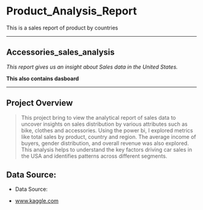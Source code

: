 # Product_Analysis_Report
This is a sales report of product by countries

---
##  Accessories_sales_analysis
_This report gives us an insight about Sales data in the United States._

__This also contains dasboard__

--- 
## Project Overview
> This project bring to view the analytical report of sales data to uncover insights on sales distribution by various attributes such as bike, clothes and accessories. Using the power bi, I explored metrics like total sales by product, country and region. The average income of buyers, gender distribution, and overall revenue was also explored.  This analysis helps to understand the key factors driving car sales in the USA and identifies patterns across different segments.

## Data Source: 
- Data Source:
+ www.kaggle.com
  
